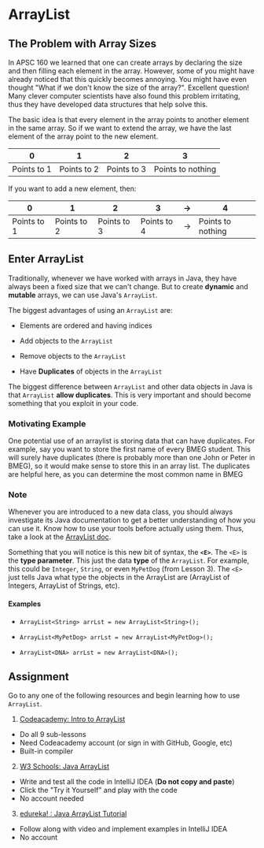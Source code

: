 # ArrayList

## The Problem with Array Sizes
In APSC 160 we learned that one can create arrays by declaring the size and then filling each element in the array. However, some of you might have already noticed that this quickly becomes annoying. You might have even thought "What if we don't know the size of the array?". Excellent question! Many clever computer scientists have also found this problem irritating, thus they have developed data structures that help solve this.

 The basic idea is that every element in the array points to another element in the same array. So if we want to extend the array, we have the last element of the array point to the new element.

|  0 |  1 | 2 | 3 |
|---|---|---|---|
| Points to 1  | Points to 2  | Points to 3  | Points to nothing  |

If you want to add a new element, then:

|  0 |  1 | 2 | 3 | -> | 4|
|---|---|---|---| --- | --- |
| Points to 1  | Points to 2  | Points to 3  | Points to 4  | -> | Points to nothing|


## Enter ArrayList
Traditionally, whenever we have worked with arrays in Java, they have always been a fixed size that we can't change. But to create **dynamic** and **mutable** arrays, we can use Java's `ArrayList`.

The biggest advantages of using an `ArrayList` are:
* Elements are ordered and having indices

* Add objects to the `ArrayList`

* Remove objects to the `ArrayList`

* Have **Duplicates** of objects in the `ArrayList`

The biggest difference between `ArrayList` and other data objects in Java is that `ArrayList` **allow duplicates**. This is very important and should become something that you exploit in your code.

### Motivating Example

One potential use of an arraylist is storing data that can have duplicates. For example, say you want to store the first name of every BMEG student. This will surely have duplicates (there is probably more than one John or Peter in BMEG), so it would make sense to store this in an array list. The duplicates are helpful here, as you can determine the most common name in BMEG

### Note
Whenever you are introduced to a new data class, you should always investigate its Java documentation to get a better understanding of how you can use it. Know how to use your tools before actually using them. Thus, take a look at the [ArrayList doc](https://docs.oracle.com/javase/8/docs/api/java/util/ArrayList.html).

Something that you will notice is this new bit of syntax, the <b>`<E>`</b>. The `<E>` is the **type parameter**. This just the data **type** of the `ArrayList`. For example, this could be `Integer`, `String`, or even `MyPetDog` (from Lesson 3). The `<E>` just tells Java what type the objects in the ArrayList are (ArrayList of Integers, ArrayList of Strings, etc).

#### Examples
* `ArrayList<String> arrLst = new ArrayList<String>();`

*  `ArrayList<MyPetDog> arrLst = new ArrayList<MyPetDog>();`

* `ArrayList<DNA> arrLst = new ArrayList<DNA>();`


## Assignment
Go to any one of the following resources and begin learning how to use `ArrayList`.

1. [Codeacademy: Intro to ArrayList](https://www.codecademy.com/courses/learn-java/lessons/learn-java-arraylists/exercises/introduction)
  * Do all 9 sub-lessons
  * Need Codeacademy account (or sign in with GitHub, Google, etc)
  * Built-in compiler


2. [W3 Schools: Java ArrayList](https://www.w3schools.com/java/java_arraylist.asp)
  * Write and test all the code in IntelliJ IDEA (**Do not copy and paste**)
  * Click the "Try it Yourself" and play with the code
  * No account needed

3. [edureka! : Java ArrayList Tutorial](https://youtu.be/gmm7062i-tI?t=117)
  * Follow along with video and implement examples in IntelliJ IDEA
  * No account

